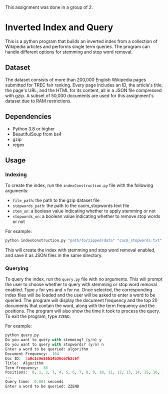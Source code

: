 This assignment was done in a group of 2.

# Inverted Index and Query

This is a python program that builds an inverted index from a collection of Wikipedia articles and performs single term queries. The program can handle different options for stemming and stop word removal.

## Dataset

The dataset consists of more than 200,000 English Wikipedia pages submitted for TREC fair ranking. Every page includes an ID, the article's title, the page's URL, and the HTML for its content, all in a JSON file compressed with gzip. A subset of 50,000 documents are used for this assignment's dataset due to RAM restrictions.

## Dependencies

- Python 3.8 or higher
- BeautifulSoup from bs4
- gzip
- regex

## Usage

### Indexing

To create the index, run the `indexConstruction.py` file with the following arguments:

- `file_path`: the path to the gzip dataset file
- `stopwords_path`: the path to the cacm_stopwords text file
- `stem_on`: a boolean value indicating whether to apply stemming or not
- `stopwords_on`: a boolean value indicating whether to remove stop words or not

For example:

```python
python indexConstruction.py "path/to/zipped/data" "cacm_stopwords.txt" True True
```

This will create the index with stemming and stop word removal enabled, and save it as JSON files in the same directory.

### Querying

To query the index, run the `query.py` file with no arguments. This will prompt the user to choose whether to query with stemming or stop word removal enabled. Type `y` for yes and `n` for no. Once selected, the corresponding index files will be loaded and the user will be asked to enter a word to be queried. The program will display the document frequency and the top 20 documents that contain the word, along with the term frequency and the positions. The program will also show the time it took to process the query. To exit the program, type `ZZEND`.

For example:

```python
python query.py
Do you want to query with stemming? (y/n) y
Do you want to query with stopwords? (y/n) n
Enter a word to be queried: algorithm
Document Frequency:  104
Doc ID:  5a0c1c9e55b14b36ce7b2c6f
Title:  Algorithm
Term Frequency:  38
Positions:  0, 1, 2, 3, 4, 5, 6, 7, 8, 9, 10, 11, 12, 13, 14, 15, 16, 17, 18, 19
...
Query time:  0.001 seconds
Enter a word to be queried: ZZEND
```
